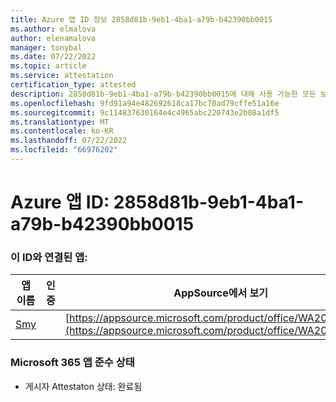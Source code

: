```yaml
---
title: Azure 앱 ID 정보 2858d81b-9eb1-4ba1-a79b-b42390bb0015
ms.author: elmalova
author: elenamalova
manager: tonybal
ms.date: 07/22/2022
ms.topic: article
ms.service: attestation
certification_type: attested
description: 2858d81b-9eb1-4ba1-a79b-b42390bb0015에 대해 사용 가능한 모든 보안 및 규정 준수 정보입니다.
ms.openlocfilehash: 9fd91a94e482692618ca17bc70ad79cffe51a16e
ms.sourcegitcommit: 9c114837630164e4c4965abc220743e2b08a1df5
ms.translationtype: MT
ms.contentlocale: ko-KR
ms.lasthandoff: 07/22/2022
ms.locfileid: "66976202"
---
```

# <a name="azure-app-id-2858d81b-9eb1-4ba1-a79b-b42390bb0015"></a>Azure 앱 ID: 2858d81b-9eb1-4ba1-a79b-b42390bb0015


### <a name="apps-associated-with-this-id"></a>이 ID와 연결된 앱:
| **앱 이름** | **인증** | **AppSource에서 보기** |
|--------------|---------------|-----------------------|
| [Smy](../forward/WA200004190.md) |  | [https://appsource.microsoft.com/product/office/WA200004190](https://appsource.microsoft.com/product/office/WA200004190) |

### <a name="microsoft-365-app-compliance-status"></a>Microsoft 365 앱 준수 상태
- 게시자 Attestaton 상태: 완료됨
